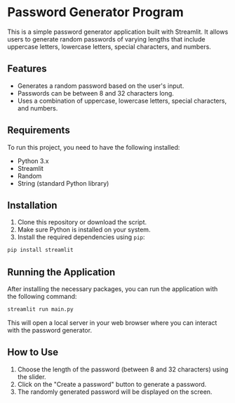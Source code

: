 <!-- @format -->

# Password Generator Program

This is a simple password generator application built with Streamlit. It allows users to generate random passwords of varying lengths that include uppercase letters, lowercase letters, special characters, and numbers.

## Features

- Generates a random password based on the user's input.
- Passwords can be between 8 and 32 characters long.
- Uses a combination of uppercase, lowercase letters, special characters, and numbers.

## Requirements

To run this project, you need to have the following installed:

- Python 3.x
- Streamlit
- Random
- String (standard Python library)

## Installation

1. Clone this repository or download the script.
2. Make sure Python is installed on your system.
3. Install the required dependencies using `pip`:

```bash
pip install streamlit
```

## Running the Application

After installing the necessary packages, you can run the application with the following command:

```bash
streamlit run main.py
```

This will open a local server in your web browser where you can interact with the password generator.

## How to Use

1. Choose the length of the password (between 8 and 32 characters) using the slider.
2. Click on the "Create a password" button to generate a password.
3. The randomly generated password will be displayed on the screen.
